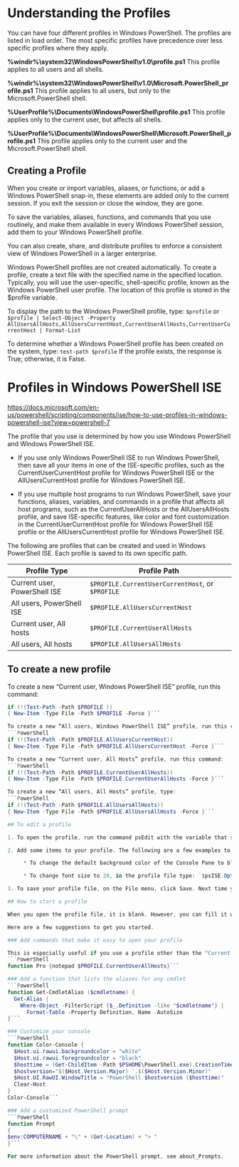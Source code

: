 # Understanding the Profiles

You can have four different profiles in Windows PowerShell. The profiles are listed in load order. The most specific
profiles have precedence over less specific profiles where they apply.

**%windir%\system32\WindowsPowerShell\v1.0\profile.ps1**
This profile applies to all users and all shells.

**%windir%\system32\WindowsPowerShell\v1.0\Microsoft.PowerShell_profile.ps1**
This profile applies to all users, but only to the Microsoft.PowerShell shell.

**%UserProfile%\Documents\WindowsPowerShell\profile.ps1**
This profile applies only to the current user, but affects all shells.

**%UserProfile%\Documents\WindowsPowerShell\Microsoft.PowerShell_profile.ps1**
This profile applies only to the current user and the Microsoft.PowerShell shell.


## Creating a Profile

When you create or import variables, aliases, or functions, or add a Windows PowerShell snap-in, these elements are added
only to the current session. If you exit the session or close the window, they are gone.

To save the variables, aliases, functions, and commands that you use routinely, and make them available in every Windows
PowerShell session, add them to your Windows PowerShell profile.

You can also create, share, and distribute profiles to enforce a consistent view of Windows PowerShell in a larger enterprise.

Windows PowerShell profiles are not created automatically. To create a profile, create a text file with the specified name
in the specified location. Typically, you will use the user-specific, shell-specific profile, known as the Windows PowerShell
user profile. The location of this profile is stored in the $profile variable.

To display the path to the Windows PowerShell profile, type:
`$profile`
or
`$profile | Select-Object -Property AllUsersAllHosts,AllUsersCurrentHost,CurrentUserAllHosts,CurrentUserCurrentHost | Format-List`

To determine whether a Windows PowerShell profile has been created on the system, type:
`test-path $profile`
If the profile exists, the response is True; otherwise, it is False.


# Profiles in Windows PowerShell ISE

https://docs.microsoft.com/en-us/powershell/scripting/components/ise/how-to-use-profiles-in-windows-powershell-ise?view=powershell-7

The profile that you use is determined by how you use Windows PowerShell and Windows PowerShell ISE.

* If you use only Windows PowerShell ISE to run Windows PowerShell, then save all your items in one of the ISE-specific profiles, such as the CurrentUserCurrentHost profile for Windows PowerShell ISE or the AllUsersCurrentHost profile for Windows PowerShell ISE.

* If you use multiple host programs to run Windows PowerShell, save your functions, aliases, variables, and commands in a profile that affects all host programs, such as the CurrentUserAllHosts or the AllUsersAllHosts profile, and save ISE-specific features, like color and font customization in the CurrentUserCurrentHost profile for Windows PowerShell ISE profile or the AllUsersCurrentHost profile for Windows PowerShell ISE.

The following are profiles that can be created and used in Windows PowerShell ISE. Each profile is saved to its own specific path.

Profile Type | Profile Path
--- | ---
Current user, PowerShell ISE | `$PROFILE.CurrentUserCurrentHost`, or `$PROFILE`
All users, PowerShell ISE | `$PROFILE.AllUsersCurrentHost`
Current user, All hosts | `$PROFILE.CurrentUserAllHosts`
All users, All hosts | `$PROFILE.AllUsersAllHosts`

## To create a new profile

To create a new “Current user, Windows PowerShell ISE” profile, run this command:
```PowerShell
if (!(Test-Path -Path $PROFILE ))
{ New-Item -Type File -Path $PROFILE -Force }```

To create a new “All users, Windows PowerShell ISE” profile, run this command:
```PowerShell
if (!(Test-Path -Path $PROFILE.AllUsersCurrentHost))
{ New-Item -Type File -Path $PROFILE.AllUsersCurrentHost -Force }```

To create a new “Current user, All Hosts” profile, run this command:
```PowerShell
if (!(Test-Path -Path $PROFILE.CurrentUserAllHosts))
{ New-Item -Type File -Path $PROFILE.CurrentUserAllHosts -Force }```

To create a new “All users, All Hosts” profile, type:
```PowerShell
if (!(Test-Path -Path $PROFILE.AllUsersAllHosts))
{ New-Item -Type File -Path $PROFILE.AllUsersAllHosts -Force }```

## To edit a profile

1. To open the profile, run the command psEdit with the variable that specifies the profile you want to edit. For example, to open the “Current user, Windows PowerShell ISE” profile, type: psEdit $PROFILE

2. Add some items to your profile. The following are a few examples to get you started:

     * To change the default background color of the Console Pane to blue, in the profile file type: `$psISE.Options.OutputPaneBackground = 'blue'` . For more information about the `$psISE` variable, see Windows PowerShell ISE Object Model Reference.

     * To change font size to 20, in the profile file type: `$psISE.Options.FontSize =20`

3. To save your profile file, on the File menu, click Save. Next time you open the Windows PowerShell ISE, your customizations are applied.

## How to start a profile

When you open the profile file, it is blank. However, you can fill it with the variables, aliases, and commands that you use frequently.

Here are a few suggestions to get you started.

### Add commands that make it easy to open your profile

This is especially useful if you use a profile other than the "Current User, Current Host" profile. For example, add the following command:
```PowerShell
function Pro {notepad $PROFILE.CurrentUserAllHosts}```

### Add a function that lists the aliases for any cmdlet
```PowerShell
function Get-CmdletAlias ($cmdletname) {
  Get-Alias |
    Where-Object -FilterScript {$_.Definition -like "$cmdletname"} |
      Format-Table -Property Definition, Name -AutoSize
}```

### Customize your console
```PowerShell
function Color-Console {
  $Host.ui.rawui.backgroundcolor = "white"
  $Host.ui.rawui.foregroundcolor = "black"
  $hosttime = (Get-ChildItem -Path $PSHOME\PowerShell.exe).CreationTime
  $hostversion="$($Host.Version.Major) `.$($Host.Version.Minor)"
  $Host.UI.RawUI.WindowTitle = "PowerShell $hostversion ($hosttime)"
  Clear-Host
}
Color-Console```

### Add a customized PowerShell prompt
```PowerShell
function Prompt
{
$env:COMPUTERNAME + "\" + (Get-Location) + "> "
}```

For more information about the PowerShell prompt, see about_Prompts.
